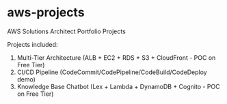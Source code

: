 # aws-projects
AWS Solutions Architect Portfolio Projects

Projects included:
1. Multi-Tier Architecture (ALB + EC2 + RDS + S3 + CloudFront - POC on Free Tier)
2. CI/CD Pipeline (CodeCommit/CodePipeline/CodeBuild/CodeDeploy demo)
3. Knowledge Base Chatbot (Lex + Lambda + DynamoDB + Cognito - POC on Free Tier)
